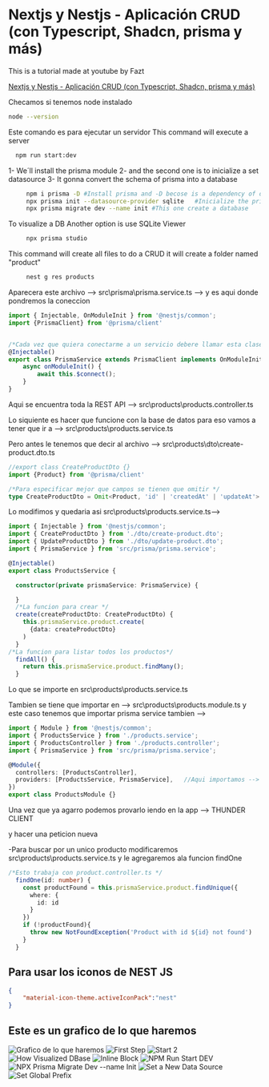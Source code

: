 # Nextjs y Nestjs - Aplicación CRUD (con Typescript, Shadcn, prisma y más)

This is a tutorial made at youtube by Fazt

[Nextjs y Nestjs - Aplicación CRUD (con Typescript, Shadcn, prisma y más)](https://www.youtube.com/watch?v=x2vY7gLzeCY&t=10s)

Checamos si tenemos node instalado

```bash
node --version
```

Este comando es para ejecutar un servidor
This command will execute a server

```bash
  npm run start:dev
```

1- We´ll install the prisma module
2- and the second one is to inicialize a set datasource
3- It gonna convert the schema of prisma into a database

```bash
     npm i prisma -D #Install prisma and -D becose is a dependency of development
     npx prisma init --datasource-provider sqlite   #Inicialize the prisma schema
     npx prisma migrate dev --name init #This one create a database
```

To visualize a DB
Another option is  use SQLite Viewer

```bash
     npx prisma studio
```

This command will create all files to do a CRUD
it will create a folder named "product"

```bash
     nest g res products
```

Aparecera este archivo --> src\prisma\prisma.service.ts   --> y es aqui donde pondremos la coneccion

```ts
import { Injectable, OnModuleInit } from '@nestjs/common';
import {PrismaClient} from '@prisma/client'


/*Cada vez que quiera conectarme a un servicio debere llamar esta clase */
@Injectable()
export class PrismaService extends PrismaClient implements OnModuleInit {
    async onModuleInit() {
        await this.$connect();
    }    
}
```

Aqui se encuentra toda la REST API --> src\products\products.controller.ts

Lo siquiente es hacer que funcione con la base de datos
para eso vamos a tener que ir a -->  src\products\products.service.ts

Pero antes le tenemos que decir al archivo --> src\products\dto\create-product.dto.ts

```ts
//export class CreateProductDto {}
import {Product} from '@prisma/client'

/*Para especificar mejor que campos se tienen que omitir */
type CreateProductDto = Omit<Product, 'id' | 'createdAt' | 'updateAt'> 
```

Lo modifimos y quedaria asi  src\products\products.service.ts-->

```ts
import { Injectable } from '@nestjs/common';
import { CreateProductDto } from './dto/create-product.dto';
import { UpdateProductDto } from './dto/update-product.dto';
import { PrismaService } from 'src/prisma/prisma.service';

@Injectable()
export class ProductsService {

  constructor(private prismaService: PrismaService) {

  }
  /*La funcion para crear */
  create(createProductDto: CreateProductDto) {
    this.prismaService.product.create(
      {data: createProductDto}
    )
  }
/*La funcion para listar todos los productos*/
  findAll() {
    return this.prismaService.product.findMany();
  }
```

Lo que se importe en src\products\products.service.ts

Tambien se tiene que importar en --> src\products\products.module.ts
y este caso tenemos que importar prisma service tambien -->

```ts
import { Module } from '@nestjs/common';
import { ProductsService } from './products.service';
import { ProductsController } from './products.controller';
import { PrismaService } from 'src/prisma/prisma.service';

@Module({
  controllers: [ProductsController],
  providers: [ProductsService, PrismaService],   //Aqui importamos --> PrismaService
})
export class ProductsModule {}
```

Una vez que ya agarro podemos provarlo iendo en la app --> THUNDER CLIENT

y hacer una peticion nueva

-Para buscar por un unico producto modificaremos src\products\products.service.ts y le agregaremos ala funcion findOne

```ts
/*Esto trabaja con product.controller.ts */
  findOne(id: number) {
    const productFound = this.prismaService.product.findUnique({
      where: {
        id: id
      }
    })
    if (!productFound){
      throw new NotFoundException('Product with id ${id} not found')
    }
  }
```

## Para usar los iconos de NEST JS

```json
{
    "material-icon-theme.activeIconPack":"nest"
}
```

## Este es un grafico de lo que haremos

![Grafico de lo que haremos](./images/1whatWeWillWant.png)
![First Step](./images/firstStep.png)
![Start 2](./images/start2.png)
![How Visualized DBase](./images/howVisualizedDBase.png)
![Inline Block](./images/inlineBlock.png)
![NPM Run Start DEV](./images/npmRunStart-DEv.png)
![NPX Prisma Migrate Dev --name Init](./images/npxPrismaMigrateDev--nameInit.png)
![Set a New Data Source](./images/setANewDataSoucer.png)
![Set Global Prefix](./images/setGlobalPrefix.png)
